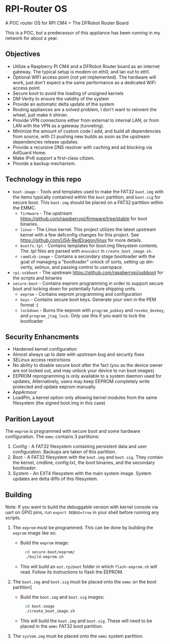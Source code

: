 # RPI-Router OS

A POC router OS for RPI CM4 + The DFRobot Router Board

This is a POC, but a predecessor of this appliance has been running in my network for about a year.

## Objectives

- Utilize a Raspberry PI CM4 and a DFRobot Router board as an internet gateway. The typical setup is modem on eth0, and lan out to eth1.
- Optional WIFI access point (not yet implemented). The hardware will work, just don't expect a the same performance as a dedicated WiFi access point.
- Secure boot to avoid the loading of unsigned kernels
- DM-Verity to ensure the validity of the system
- Provide an automatic delta update of the system
- Routing appliances are a solved problem, I don't want to reinvent the wheel, just make it shinier.
- Provide VPN connections either from external to internal LAN, or from LAN with the VPN as a gateway (tunneling).
- Minimize the amount of custom code I add, and build all dependencies from source, with CI pushing new builds as soon as the upstream dependencies release updates.
- Provide a recursive DNS resolver with caching and ad blocking via AdGuard Home.
- Make IPv6 support a first-class citizen.
- Provide a backup mechanism.

## Technology in this repo

- `boot-image` - Tools and templates used to make the FAT32 `boot.img` with the items typically contained within the `boot` partition, and `boot.sig` for secure boot. This `boot.img` should be placed on a FAT32 partition within the EMMC.
  - `firmware` - The upstream <https://github.com/raspberrypi/firmware/tree/stable> for boot binaries.
  - `linux` - The Linux kernel. This project utilizes the latest upstream kernel with a few defconfig changes for this project. See <https://github.com/USA-RedDragon/linux> for more details.
  - `bootfs.tpl` - Contains templates for boot.img filesystem contents. The .tpl files are parsed with `envsubst` in `create_boot_image.sh`.
  - `ramdisk-image` - Contains a secondary stage bootloader with the goal of managing a "bootloader" unlock of sorts, setting up dm-verity, selinux, and passing control to userspace.
- `rpi-usbboot` - The upstream <https://github.com/raspberrypi/usbboot> for the scripts and binaries
- `secure-boot` - Contains eeprom programming in order to support secure boot and locking down for potentially future shipping units.
  - `eeprom` - Contains eeprom programming and configuration
  - `keys` - Contains secure boot keys. Generate your own in the PEM format :)
  - `lockdown` - Burns the eeprom with `program_pubkey` and `revoke_devkey`, and `program_jtag_lock`. Only use this if you want to lock the bootloader

## Security Enhancments

- Hardened kernel configuration
- Almost always up to date with upstream bug and security fixes
- SELinux access restrictions
- No ability to disable secure boot after the fact (you as the device owner are not locked out, and may unlock your device to run boot images)
- EEPROM reprogramming is only available to a system daemon used for updates, Alternatively, users may keep EEPROM completely write protected and update eeprom manually.
- AppArmour
- LoadPin, a kernel option only allowing kernel modules from the same filesystem (the signed boot.img in this case)

## Parition Layout

The `eeprom` is programmed with secure boot and some hardware configuration. The `emmc` contains 3 partitions:

1. Config - A FAT32 filesystem containing persistent data and user configuration. Backups are taken of this partition.
2. Boot - A FAT32 filesystem with the `boot.img` and `boot.sig`. They contain the kernel, cmdline, config.txt, the boot binaries, and the secondary bootloader.
3. System - An EXT4 filesystem with the main system image. System updates are delta diffs of this filesystem.

## Building

Note: If you want to build the debuggable version with kernel console via uart on GPIO pins, run `export DEBUG=true` in your shell before running any scripts.

1. The `eeprom` must be programmed. This can be done by building the `eeprom` image like so:

   - Build the `eeprom` image:

       ```bash
         cd secure-boot/eeprom/
         ./build-eeprom.sh
       ```

   - This will build an `out.rpiboot` folder in which `flash-eeprom.sh` will read. Follow its instructions to flash the EEPROM.

2. The `boot.img` and `boot.sig` must be placed onto the `emmc` on the boot partition]

   - Build the `boot.img` and `boot.sig` images:

       ```bash
         cd boot-image
         ./create_boot_image.sh
       ```

   - This will build the `boot.img` and `boot.sig`. These will need to be placed in the `emmc` FAT32 boot partition.

3. The `system.img` must be placed onto the `emmc` system partition.
